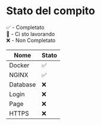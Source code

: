 # Stato del compito
✅ - Completato <br>
🚧 - Ci sto lavorando <br>
❌ - Non Completato <br>

| Nome  | Stato | 
|-------|-------|
| Docker | ✅ | 
| NGINX | ✅ | 
| Database | ❌ | 
| Login | ❌ | 
| Page | ❌ | 
| HTTPS | ❌ | 